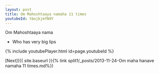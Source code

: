 ```yaml
---
layout: post
title: Om Mahoshtaaya namaha 11 times
youtubeId: tbojkjmfN9Y
---
```

 
 
Om Mahoshtaaya nama 
 
 -  Who has very big lips 
 
  
 
  
 
 
 
 
 
 


{% include youtubePlayer.html id=page.youtubeId %}
 
[Next]({{ site.baseurl }}{% link  split1/_posts/2013-11-24-Om maha hanave namaha 11 times.md%})
 
